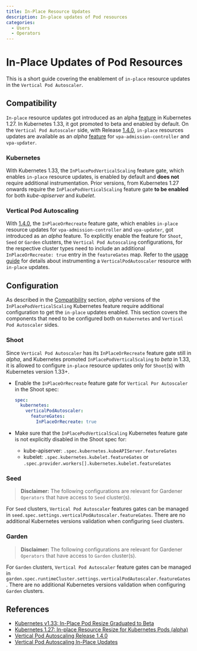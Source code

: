 ```yaml
---
title: In-Place Resource Updates
description: In-place updates of Pod resources
categories:
  - Users
  - Operators
---
```


# In-Place Updates of Pod Resources

This is a short guide covering the enablement of `in-place` resource updates in the `Vertical Pod Autoscaler`.

## Compatibility

`In-place` resource updates got introduced as an alpha [feature](https://kubernetes.io/blog/2023/05/12/in-place-pod-resize-alpha/) in Kubernetes 1.27. In Kubernetes 1.33, it got promoted to beta and enabled by default.
On the `Vertical Pod Autoscaler` side, with Release [1.4.0](https://github.com/kubernetes/autoscaler/releases/tag/vertical-pod-autoscaler-1.4.0), `in-place` resources updates are available as an _alpha_ [feature](https://github.com/kubernetes/autoscaler/blob/master/vertical-pod-autoscaler/docs/features.md#in-place-updates-inplaceorrecreate) for `vpa-admission-controller` and `vpa-updater`.

### Kubernetes

With Kubernetes 1.33, the `InPlacePodVerticalScaling` feature gate, which enables `in-place` resource updates, is enabled by default and __does not__ require additional instrumentation. Prior versions, from Kubernetes 1.27 onwards require the `InPlacePodVerticalScaling` feature gate __to be enabled__ for both _kube-apiserver_ and _kubelet_.

### Vertical Pod Autoscaling

With [1.4.0](https://github.com/kubernetes/autoscaler/releases/tag/vertical-pod-autoscaler-1.4.0), the `InPlaceOrRecreate` feature gate, which enables `in-place` resource updates for `vpa-admission-controller` and `vpa-updater`, got introduced as an _alpha_ feature. To explicitly enable the feature for `Shoot`, `Seed` or `Garden` clusters, the `Vertical Pod Autoscaling` configurations, for the respective cluster types need to include an additional `InPlaceOrRecreate: true` entry in the `featureGates` map.
Refer to the [usage guide](https://github.com/kubernetes/autoscaler/blob/master/vertical-pod-autoscaler/docs/features.md#usage) for details about instrumenting a `VerticalPodAutoscaler` resource with `in-place` updates.

## Configuration

As described in the [Compatibility](#compatibility) section, _alpha_ versions of the `InPlacePodVerticalScaling` Kubernetes feature require additional configuration to get the `in-place` updates enabled. This section covers the components that need to be configured both on `Kubernetes` and `Vertical Pod Autoscaler` sides.

### Shoot

Since `Vertical Pod Autoscaler` has its `InPlaceOrRecreate` feature gate still in _alpha_, and Kubernetes promoted `InPlacePodVerticalScaling` to _beta_ in 1.33, it is allowed to configure `in-place` resource updates only for `Shoot`(s) with Kubernetes version 1.33+.

- Enable the `InPlaceOrRecreate` feature gate for `Vertical Por Autoscaler` in the Shoot spec:

  ```yaml
  spec:
    kubernetes:
      verticalPodAutoscaler:
        featureGates:
          InPlaceOrRecreate: true
  ```

- Make sure that the `InPlacePodVerticalScaling` Kubernetes feature gate is not explicitly disabled in the Shoot spec for:
  - kube-apiserver: `.spec.kubernetes.kubeAPIServer.featureGates`
  - kubelet: `.spec.kubernetes.kubelet.featureGates` or `.spec.provider.workers[].kubernetes.kubelet.featureGates`

### Seed

> **Disclaimer:** The following configurations are relevant for Gardener `Operators` that have access to `Seed` cluster(s).

For `Seed` clusters, `Vertical Pod Autoscaler` features gates can be managed in `seed.spec.settings.verticalPodAutoscaler.featureGates`. There are no additional Kubernetes versions validation when configuring `Seed` clusters.

### Garden

> **Disclaimer:** The following configurations are relevant for Gardener `Operators` that have access to `Garden` cluster(s).

For `Garden` clusters, `Vertical Pod Autoscaler` feature gates can be managed in `garden.spec.runtimeCluster.settings.verticalPodAutoscaler.featureGates`. There are no additional Kubernetes versions validation when configuring `Garden` clusters.

## References

- [Kubernetes v1.33: In-Place Pod Resize Graduated to Beta](https://kubernetes.io/blog/2025/05/16/kubernetes-v1-33-in-place-pod-resize-beta/)
- [Kubernetes 1.27: In-place Resource Resize for Kubernetes Pods (alpha)](https://kubernetes.io/blog/2023/05/12/in-place-pod-resize-alpha/)
- [Vertical Pod Autoscaling Release 1.4.0](https://github.com/kubernetes/autoscaler/releases/tag/vertical-pod-autoscaler-1.4.0)
- [Vertical Pod Autoscaling In-Place Updates](https://github.com/kubernetes/autoscaler/blob/master/vertical-pod-autoscaler/docs/features.md#in-place-updates-inplaceorrecreate)
